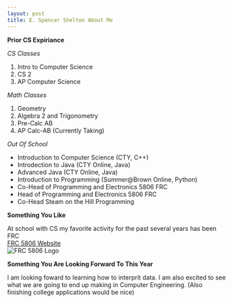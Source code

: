 ```yaml
---
layout: post
title: E. Spencer Shelton About Me
---
```

**Prior CS Expiriance**  

_CS Classes_  
1. Intro to Computer Science  
2. CS 2  
3. AP Computer Science  

_Math Classes_  
1. Geometry  
2. Algebra 2 and Trigonometry  
3. Pre-Calc AB  
4. AP Calc-AB (Currently Taking)  

_Out Of School_  
* Introduction to Computer Science (CTY, C++)  
* Introdection to Java (CTY Online, Java)  
* Advanced Java (CTY Online, Java)  
* Introduction to Programming (Summer@Brown Online, Python)  
* Co-Head of Programming and Electronics 5806 FRC  
* Head of Programming and Electronics 5806 FRC  
* Co-Head Steam on the Hill Programming  

**Something You Like**  

At school with CS my favorite activity for the past several years has been FRC  
[FRC 5806 Website](http://frc5806.org/)  
![FRC 5806 Logo](https://lh3.googleusercontent.com/proxy/MmxlaWQBgx3g-orYBid7D5klhIMUGi1Y4aISf3uoHs7nu6lvyaTP4U_Bh_7piNLnCArVfEAf0w)
  

**Something You Are Looking Forward To This Year**  

I am looking foward to learning how to interprit data. I am also excited to see what we are going to end up making in Computer Engineering. (Also finishing college applications would be nice)
